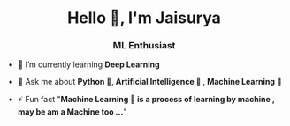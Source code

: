 <h1 align="center">Hello 👋, I'm Jaisurya</h1>
<h3 align="center">ML Enthusiast</h3>

- 🌱 I’m currently learning **Deep Learning**

- 💬 Ask me about **Python 🐍, Artificial Intelligence 🧠 , Machine Learning 🤖**

- ⚡ Fun fact  "**Machine Learning 🧠 is a process of learning  by machine , may be am a Machine too ...**" 
